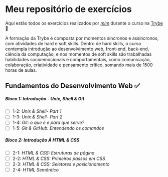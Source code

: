 # Meu repositório de exercícios

Aqui estão todos os exercícios realizados por _[mim](https://linkedin.com/in/laís-de-lima-arantes)_ durante o curso na [Trybe](https://www.betrybe.com/) :rocket:

   A formação da Trybe é composta por momentos síncronos e assíncronos, com atividades de hard e soft skills. Dentro de hard skills, o curso contempla introdução ao desenvolvimento web, front-end, back-end, ciência da computação, e nos momentos de soft skills são trabalhadas habilidades socioemocionais e comportamentais, como comunicação, colaboração, criatividade e pensamento crítico, somando mais de 1500 horas de aulas.

## Fundamentos do Desenvolvimento Web :white_check_mark:

##### Bloco 1: Introdução - Unix, Shell & Git

- [ ] 1-2: _Unix & Shell- Part 1_
- [ ] 1-3: _Unix & Shell- Part 2_
- [ ] 1-4: _Git: o que é e para que serve?_
- [ ] 1-5: _Git & GitHub: Entendendo os comandos_

##### Bloco 2: Introdução À HTML & CSS

- [ ] 2-1: _HTML & CSS: Estruturas de página_
- [ ] 2-2: _HTML & CSS: Primeiros passos em CSS_
- [ ] 2-3: _HTML & CSS: Seletores e posicionamento_   
- [ ] 2-4: _HTML Semântico_
